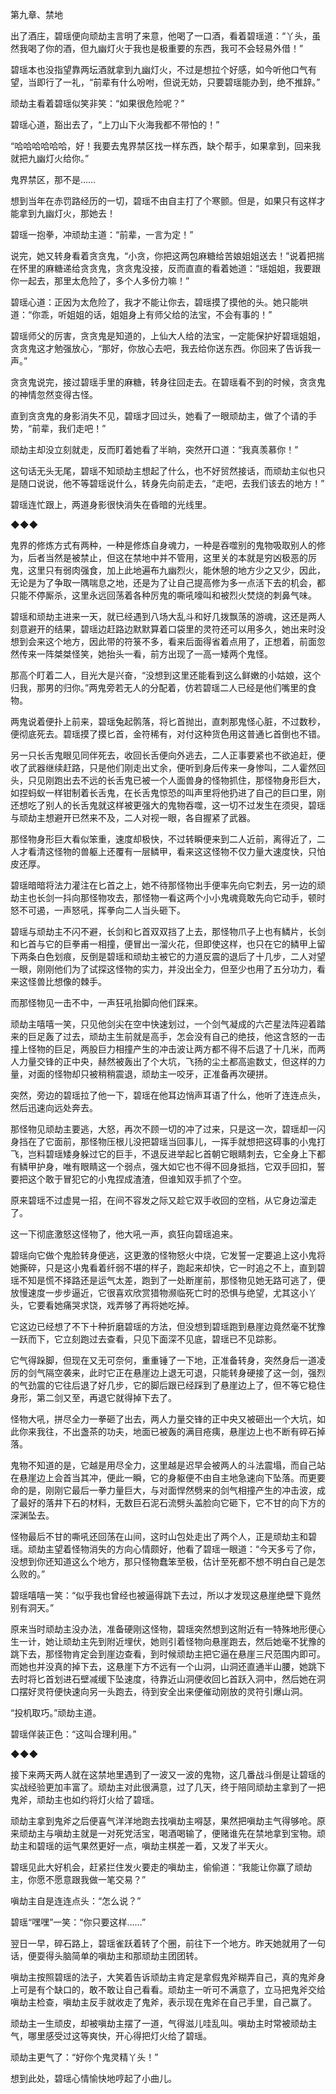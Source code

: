 第九章、禁地

出了酒庄，碧瑶便向顽劫主言明了来意，他喝了一口酒，看着碧瑶道：“丫头，虽然我喝了你的酒，但九幽灯火于我也是极重要的东西，我可不会轻易外借！”

碧瑶本也没指望靠两坛酒就拿到九幽灯火，不过是想拉个好感，如今听他口气有望，当即行了一礼，“前辈有什么吩咐，但说无妨，只要碧瑶能办到，绝不推辞。”

顽劫主看着碧瑶似笑非笑：“如果很危险呢？”

碧瑶心道，豁出去了，“上刀山下火海我都不带怕的！”

“哈哈哈哈哈哈，好！我要去鬼界禁区找一样东西，缺个帮手，如果拿到，回来我就把九幽灯火给你。”

鬼界禁区，那不是……

想到当年在赤罚路经历的一切，碧瑶不由自主打了个寒颤。但是，如果只有这样才能拿到九幽灯火，那她去！

碧瑶一抱拳，冲顽劫主道：“前辈，一言为定！”

说完，她又转身看着贪贪鬼，“小贪，你把这两包麻糖给苦娘姐姐送去！”说着把揣在怀里的麻糖递给贪贪鬼，贪贪鬼没接，反而直直的看着她道：“瑶姐姐，我要跟你一起去，那里太危险了，多个人多份力嘛！”

碧瑶心道：正因为太危险了，我才不能让你去，碧瑶摸了摸他的头。她只能哄道：“你乖，听姐姐的话，姐姐身上有师父给的法宝，不会有事的！”

碧瑶师父的厉害，贪贪鬼是知道的，上仙大人给的法宝，一定能保护好碧瑶姐姐，贪贪鬼这才勉强放心，“那好，你放心去吧，我去给你送东西。你回来了告诉我一声。”

贪贪鬼说完，接过碧瑶手里的麻糖，转身往回走去。在碧瑶看不到的时候，贪贪鬼的神情忽然变得古怪。

直到贪贪鬼的身影消失不见，碧瑶才回过头，她看了一眼顽劫主，做了个请的手势，“前辈，我们走吧！”

顽劫主却没立刻就走，反而盯着她看了半晌，突然开口道：“我真羡慕你！”

这句话无头无尾，碧瑶不知顽劫主想起了什么，也不好贸然接话，而顽劫主似也只是随口说说，他不等碧瑶说什么，转身先向前走去，“走吧，去我们该去的地方！”

碧瑶连忙跟上，两道身影很快消失在昏暗的光线里。

◆◆◆

鬼界的修炼方式有两种，一种是修炼自身魂力，一种是吞噬别的鬼物吸取别人的修为，后者当然是被禁止，但这在禁地中并不管用，这里关的本就是穷凶极恶的厉鬼，这里只有弱肉强食，加上此地遍布九幽烈火，能休憩的地方少之又少，因此，无论是为了争取一隅喘息之地，还是为了让自己提高修为多一点活下去的机会，都只能不停厮杀，这里永远回荡着各种厉鬼的嘶吼嚎叫和被烈火焚烧的刺鼻气味。 

碧瑶和顽劫主进来一天，就已经遇到八场大乱斗和好几拨飘荡的游魂，这还是两人刻意避开的结果，碧瑶边赶路边默默算着口袋里的灵符还可以用多久，她出来时没想到会来这个地方，因此带的符箓不多，看来后面得省着点用了，正想着，前面忽然传来一阵桀桀怪笑，她抬头一看，前方出现了一高一矮两个鬼怪。

那高个盯着二人，目光大是兴奋，“没想到这里还能看到这么鲜嫩的小姑娘，这个归我，那男的归你。”两鬼旁若无人的分配着，仿若碧瑶二人已经是他们嘴里的食物。

两鬼说着便扑上前来，碧瑶兔起鹘落，将匕首抛出，直刺那鬼怪心脏，不过数秒，便彻底死去。碧瑶摸了摸匕首，金符稀有，对付这种货色用这普通匕首倒也不错。

另一只长舌鬼眼见同伴死去，收回长舌便向外逃去，二人正事要紧也不欲追赶，便收了武器继续赶路，只是他们刚走出丈余，便听到身后传来一身惨叫，二人霍然回头，只见刚跑出去不远的长舌鬼已被一个人面兽身的怪物抓住，那怪物身形巨大，如捏蚂蚁一样钳制着长舌鬼，在长舌鬼惊恐的叫声里将他扔进了自己的巨口里，刚还想吃了别人的长舌鬼就这样被更强大的鬼物吞噬，这一切不过发生在须臾，碧瑶与顽劫主想避开已然来不及，二人对视一眼，各自握紧了武器。

那怪物身形巨大看似笨重，速度却极快，不过转瞬便来到二人近前，离得近了，二人才看清这怪物的兽躯上还覆有一层鳞甲，看来这这怪物不仅力量大速度快，只怕皮还厚。

碧瑶暗暗将法力灌注在匕首之上，她不待那怪物出手便率先向它刺去，另一边的顽劫主也长剑一抖向那怪物攻去，那怪物一看这两个小小鬼魂竟敢先向它动手，顿时怒不可遏，一声怒吼，挥拳向二人当头砸下。

碧瑶与顽劫主不闪不避，长剑和匕首双双挡了上去，那怪物爪子上也有鳞片，长剑和匕首与它的巨拳甫一相撞，便冒出一溜火花，但即使这样，也只在它的鳞甲上留下两条白色划痕，反倒是碧瑶和顽劫主被它的力道反震的退后了十几步，二人对望一眼，刚刚他们为了试探这怪物的实力，并没出全力，但至少也用了五分功力，看来这怪兽比想像的棘手。

而那怪物见一击不中，一声狂吼抬脚向他们踩来。

顽劫主嘻嘻一笑，只见他剑尖在空中快速划过，一个剑气凝成的六芒星法阵迎着踏来的巨足轰了过去，顽劫主生前就是高手，怎会没有自己的绝技，他这含怒的一击撞上怪物的巨足，两股巨力相撞产生的冲击波让两方都不得不后退了十几米，而两人力量交锋的正中央，赫然被轰出了个大坑，飞扬的尘土都高逾数丈，但这样的力量，对面的怪物却只被稍稍震退，顽劫主一咬牙，正准备再次硬拼。

突然，旁边的碧瑶拉了他一下，碧瑶在他耳边悄声耳语了什么，他听了连连点头，然后迅速向远处奔去。

那怪物见顽劫主要逃，大怒，再次不顾一切的冲了过来，只是这一次，碧瑶却一闪身挡在了它面前，那怪物压根儿没把碧瑶当回事儿，一挥手就想把这碍事的小鬼打飞，岂料碧瑶矮身躲过它的巨手，不退反进举起匕首朝它眼睛刺去，它全身上下都有鳞甲护身，唯有眼睛这一个弱点，强大如它也不得不回身抵挡，它双手回扣，誓要把这个敢于冒犯它的小鬼捏成渣渣，但谁知双手抓了个空。

原来碧瑶不过虚晃一招，在间不容发之际又趁它双手收回的空档，从它身边溜走了。

这一下彻底激怒这怪物了，他大吼一声，疯狂向碧瑶追来。

碧瑶向它做个鬼脸转身便逃，这更激的怪物怒火中烧，它发誓一定要追上这小鬼将她撕碎，只是这小鬼看着纤弱不堪的样子，跑起来却快，它一时追之不上，直到碧瑶不知是慌不择路还是运气太差，跑到了一处断崖前，那怪物见她无路可逃了，便放慢速度一步步逼近，它很喜欢欣赏猎物濒临死亡时的恐惧与绝望，尤其这小丫头，它要看她痛哭求饶，戏弄够了再将她吃掉。

它这边已经想了不下十种折磨碧瑶的方法，但没想到碧瑶跑到悬崖边竟然毫不犹豫一跃而下，它立刻跑过去查看，只见下面深不见底，碧瑶已不见踪影。

它气得跺脚，但现在又无可奈何，重重锤了一下地，正准备转身，突然身后一道凌厉的剑气隔空袭来，此时它正在悬崖边上退无可退，只能转身硬接了这一剑，强烈的气劲震的它往后退了好几步，它的脚后跟已经踩到了悬崖边上了，但不等它稳住身形，第二剑又至，再退它就得掉下去了。

怪物大吼，拼尽全力一拳砸了出去，两人力量交锋的正中央又被砸出一个大坑，如此你来我往，不出盏茶的功夫，地面已被轰的满目疮痍，悬崖边上也不断有碎石掉落。

鬼物不知道的是，它越是用尽全力，这里越是迟早会被两人的斗法震塌，而自己站在悬崖边上会首当其冲，便此一瞬，它的身躯便不由自主地急速向下坠落。而更要命的是，刚刚它最后一拳力量巨大，与对面悍然劈来的剑气相撞产生的冲击波，成了最好的落井下石的材料，无数巨石泥石流劈头盖脸向它砸下，它不甘的向下方的深渊坠去。

怪物最后不甘的嘶吼还回荡在山间，这时山包处走出了两个人，正是顽劫主和碧瑶。顽劫主望着怪物消失的方向心情颇好，他看了碧瑶一眼道：“今天多亏了你，没想到你还知道这么个地方，那只怪物蠢笨至极，估计至死都不想不明白自己是怎么败的。”

碧瑶嘻嘻一笑：“似乎我也曾经也被逼得跳下去过，所以才发现这悬崖绝壁下竟然别有洞天。”

原来当时顽劫主没办法，准备硬刚这怪物，碧瑶突然想到这附近有一特殊地形便心生一计，她让顽劫主先到附近埋伏，她则引着怪物向悬崖跑去，然后她毫不犹豫的跳下去，那怪物肯定会到崖边查看，到时候顽劫主把它逼在悬崖三尺范围内即可。而她也并没真的掉下去，这悬崖下方不远有一个山洞，山洞还直通半山腰，她跳下去时将匕首划进石壁减缓下坠速度，待靠近山洞便收回匕首跃入洞中，然后她在洞口摆好灵符便快速向另一头跑去，待到安全出来便催动刚放的灵符引爆山洞。

“投机取巧。”顽劫主道。

碧瑶佯装正色：“这叫合理利用。”

◆◆◆

接下来两天两人就在这禁地里遇到了一波又一波的鬼物，这几番战斗倒是让碧瑶的实战经验更加丰富了。顽劫主对此很满意，过了几天，终于陪同顽劫主拿到了一把鬼斧，顽劫主也如约将灯火给了碧瑶。

顽劫主拿到鬼斧之后便喜气洋洋地跑去找嗔劫主嘚瑟，果然把嗔劫主气得够呛。原来顽劫主与嗔劫主就是一对死党活宝，喝酒喝输了，便赌谁先在禁地拿到宝物。顽劫主和碧瑶的运气果然更好一点，嗔劫主棋差一着，又发了半天火。

碧瑶见此大好机会，赶紧拦住发火要走的嗔劫主，偷偷道：“我能让你赢了顽劫主，你愿不愿意跟我做一笔交易？”

嗔劫主自是连连点头：“怎么说？”

碧瑶“嘿嘿”一笑：“你只要这样……”

翌日一早，碎石路上，碧瑶雀跃着转了个圈，前往下一个地方。昨天她就用了一句话，便耍得头脑简单的嗔劫主和那顽劫主团团转。

嗔劫主按照碧瑶的法子，大笑着告诉顽劫主肯定是拿假鬼斧糊弄自己，真的鬼斧身上可是有个缺口的，敢不敢让自己看看。顽劫主一听可不满意了，立马把鬼斧交给嗔劫主检查，嗔劫主反手就收走了鬼斧，表示现在鬼斧在自己手里，自己赢了。

顽劫主一生顽皮，却被嗔劫主摆了一道，气得滋儿哇乱叫。嗔劫主时常被顽劫主气，哪里感受过这等爽快，开心得把灯火给了碧瑶。

顽劫主更气了：“好你个鬼灵精丫头！”

想到此处，碧瑶心情愉快地哼起了小曲儿。